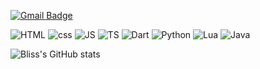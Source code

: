 [![Gmail Badge](https://img.shields.io/badge/-Gmail-d14836?style=flat-square&logo=Gmail&logoColor=white&link=mailto:blissful.y0@gmail.com)](mailto:blissful.y0@gmail.com)

![HTML](https://img.shields.io/badge/HTML5-E34F26?style=flat-square&logo=html5&logoColor=white)
![css](https://img.shields.io/badge/CSS3-1572B6?style=flat-square&logo=css3&logoColor=white)
![JS](https://img.shields.io/badge/JavaScript-F7DF1E?style=flat-square&logo=javascript&logoColor=black)
![TS](https://img.shields.io/badge/TypeScript-007ACC?style=flat-square&logo=typescript&logoColor=white)
![Dart](https://img.shields.io/badge/dart-%230175C2.svg?style=for-the-badge&logo=dart&logoColor=white)
![Python](https://img.shields.io/badge/python-3670A0?style=for-the-badge&logo=python&logoColor=ffdd54)
![Lua](https://img.shields.io/badge/lua-%232C2D72.svg?style=for-the-badge&logo=lua&logoColor=white)
![Java](https://img.shields.io/badge/java-%23ED8B00.svg?style=for-the-badge&logo=openjdk&logoColor=white)
 
![Bliss's GitHub stats](https://github-readme-stats.vercel.app/api?username=blissful-y0&show_icons=true&theme=react)

</div>
 

